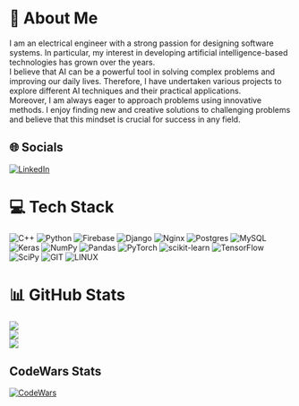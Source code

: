 # 💫 About Me
I am an electrical engineer with a strong passion for designing software systems. In particular, my interest in developing artificial intelligence-based technologies has grown over the years. <br>I believe that AI can be a powerful tool in solving complex problems and improving our daily lives. Therefore, I have undertaken various projects to explore different AI techniques and their practical applications.<br>Moreover, I am always eager to approach problems using innovative methods. I enjoy finding new and creative solutions to challenging problems and believe that this mindset is crucial for success in any field.


## 🌐 Socials
[![LinkedIn](https://img.shields.io/badge/linkedin-%230077B5.svg?style=for-the-badge&logo=linkedin&logoColor=white)](https://www.linkedin.com/in/amir-mohammad-janjan-181707286)
# 💻 Tech Stack
![C++](https://img.shields.io/badge/c++-%2300599C.svg?style=for-the-badge&logo=c%2B%2B&logoColor=white) ![Python](https://img.shields.io/badge/python-3670A0?style=for-the-badge&logo=python&logoColor=ffdd54) ![Firebase](https://img.shields.io/badge/firebase-%23039BE5.svg?style=for-the-badge&logo=firebase)  ![Django](https://img.shields.io/badge/django-%23092E20.svg?style=for-the-badge&logo=django&logoColor=white) ![Nginx](https://img.shields.io/badge/nginx-%23009639.svg?style=for-the-badge&logo=nginx&logoColor=white) ![Postgres](https://img.shields.io/badge/postgres-%23316192.svg?style=for-the-badge&logo=postgresql&logoColor=white) ![MySQL](https://img.shields.io/badge/mysql-%2300f.svg?style=for-the-badge&logo=mysql&logoColor=white) ![Keras](https://img.shields.io/badge/Keras-%23D00000.svg?style=for-the-badge&logo=Keras&logoColor=white) ![NumPy](https://img.shields.io/badge/numpy-%23013243.svg?style=for-the-badge&logo=numpy&logoColor=white) ![Pandas](https://img.shields.io/badge/pandas-%23150458.svg?style=for-the-badge&logo=pandas&logoColor=white) ![PyTorch](https://img.shields.io/badge/PyTorch-%23EE4C2C.svg?style=for-the-badge&logo=PyTorch&logoColor=white) ![scikit-learn](https://img.shields.io/badge/scikit--learn-%23F7931E.svg?style=for-the-badge&logo=scikit-learn&logoColor=white) ![TensorFlow](https://img.shields.io/badge/TensorFlow-%23FF6F00.svg?style=for-the-badge&logo=TensorFlow&logoColor=white) ![SciPy](https://img.shields.io/badge/SciPy-%230C55A5.svg?style=for-the-badge&logo=scipy&logoColor=%white) ![GIT](https://img.shields.io/badge/Git-fc6d26?style=for-the-badge&logo=git&logoColor=white) ![LINUX](https://img.shields.io/badge/Linux-FCC624?style=for-the-badge&logo=linux&logoColor=black)
# 📊 GitHub Stats
![](https://github-readme-stats.vercel.app/api?username=A-janjan&theme=gotham&hide_border=false&include_all_commits=true&count_private=true)<br/>
![](https://github-readme-streak-stats.herokuapp.com/?user=A-janjan&theme=gotham&hide_border=false)<br/>
![](https://github-readme-stats.vercel.app/api/top-langs/?username=A-janjan&theme=gotham&hide_border=false&include_all_commits=true&count_private=true&layout=compact)

## CodeWars Stats
[![CodeWars](https://www.codewars.com/users/A-janjan/badges/large)](https://www.codewars.com/)


<!-- Proudly created with GPRM ( https://gprm.itsvg.in ) -->
